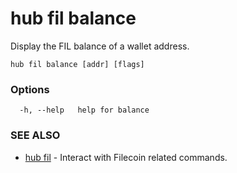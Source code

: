 # hub fil balance

Display the FIL balance of a wallet address.

```
hub fil balance [addr] [flags]
```

### Options

```
  -h, --help   help for balance
```

### SEE ALSO

* [hub fil](hub_fil.md)	 - Interact with Filecoin related commands.
